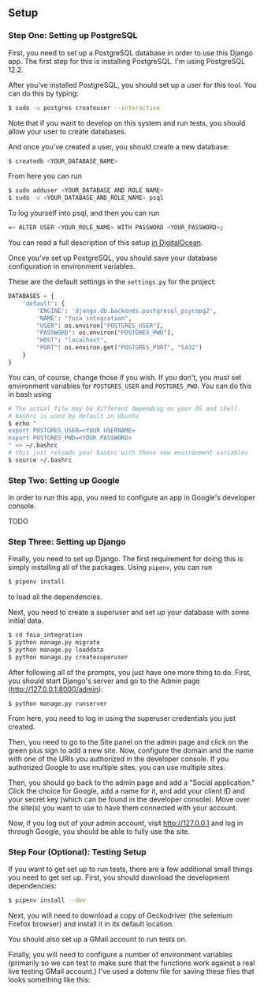 ## Setup

### Step One: Setting up PostgreSQL

First, you need to set up a PostgreSQL database in order to use this Django app. The first step for this is installing PostgreSQL.
I'm using PostgreSQL 12.2. 

After you've installed PostgreSQL, you should set up a user for this tool. You can do this by typing:

```sh
$ sudo -u postgres createuser --interactive
```

Note that if you want to develop on this system and run tests, you should allow your user to create databases. 

And once you've created a user, you should create a new database:

```sh
$ createdb <YOUR_DATABASE_NAME>
```

From here you can run

```sh
$ sudo adduser <YOUR_DATABASE AND ROLE NAME>
$ sudo -u <YOUR_DATABASE_AND_ROLE_NAME> psql
```

To log yourself into psql, and then you can run

```sh
=> ALTER USER <YOUR_ROLE_NAME> WITH PASSWORD <YOUR_PASSWORD>;
```

You can read a full description of this setup [in DigitalOcean](https://www.digitalocean.com/community/tutorials/how-to-install-and-use-postgresql-on-ubuntu-18-04).

Once you've set up PostgreSQL, you should save your database configuration in environment variables.

These are the default settings in the `settings.py` for the project:

```python
DATABASES = {
    'default': {
        'ENGINE': 'django.db.backends.postgresql_psycopg2',
        'NAME': "foia_integration",
        "USER": os.environ["POSTGRES_USER"],
        "PASSWORD": os.environ["POSTGRES_PWD"],
        "HOST": "localhost",
        "PORT": os.environ.get("POSTGRES_PORT", "5432")
    }
}
```

You can, of course, change those if you wish. If you don't, you must set environment
variables for `POSTGRES_USER` and `POSTGRES_PWD`. You can do this in bash
using

```sh
# The actual file may be different depending on your OS and shell.
# bashrc is used by default in Ubuntu
$ echo "
export POSTGRES_USER=<YOUR USERNAME>
export POSTGRES_PWD=<YOUR PASSWORD>
" >> ~/.bashrc
# this just reloads your bashrc with these new environment variables
$ source ~/.bashrc
```

### Step Two: Setting up Google
In order to run this app, you need to configure an app in Google's developer console.

TODO

### Step Three: Setting up Django

Finally, you need to set up Django. The first requirement for doing this is simply
installing all of the packages. Using `pipenv`, you can run

```sh
$ pipenv install
```

to load all the dependencies.

Next, you need to create a superuser and set up your database with some initial
data.

```sh
$ cd foia_integration
$ python manage.py migrate
$ python manage.py loaddata
$ python manage.py createsuperuser
```

After following all of the prompts, you just have one more thing to do. First, you should start Django's server and go to the Admin page (http://127.0.0.1:8000/admin):

```
$ python manage.py runserver
```

From here, you need to log in using the superuser credentials you just created.

Then, you need to go to the Site panel on the admin page and click on the green plus sign to add a new site. Now, configure the domain and the name with one of the URIs you authorized in the developer console. If you authorized Google to use multiple sites, you can use multiple sites.

Then, you should go back to the admin page and add a "Social application." Click the choice for Google, add a name for it, and add your client ID and your secret key (which can be found in the developer console). Move over the site(s) you want to use to have them connected with your account.

Now, if you log out of your admin account, visit http://127.0.0.1 and log in through Google, you should be able to fully use the site.

### Step Four (Optional): Testing Setup

If you want to get set up to run tests, there are a few additional small things you need to get set up. First, you should download the development dependencies:

```sh
$ pipenv install --dev
```

Next, you will need to download a copy of Geckodriver (the selenium Firefox browser) and install it in its default location.

You should also set up a GMail account to run tests on. 

Finally, you will need to configure a number of environment variables (primarily so we can test to make sure that the functions work against a real live testing GMail account.) I've used a dotenv file for saving these files that looks something like this: